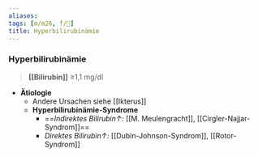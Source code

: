 ```yaml
---
aliases: 
tags: [m/m26, f/💩]
title: Hyperbilirubinämie
---
```

### Hyperbilirubinämie
> **[[Bilirubin]]** ≥1,1 mg/dl

- **Ätiologie**
	- Andere Ursachen siehe [[Ikterus]]
	- **Hyperbilirubinämie-Syndrome**
		- ==*Indirektes Bilirubin↑:* [[M. Meulengracht]], [[Cirgler-Najjar-Syndrom]]==
		- *Direktes Bilirubin↑:* [[Dubin-Johnson-Syndrom]], [[Rotor-Syndrom]]